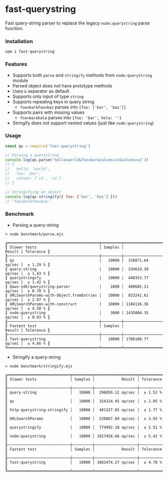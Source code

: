 # fast-querystring

Fast query-string parser to replace the legacy `node:querystring` parse function.

### Installation

```
npm i fast-querystring
```

### Features

- Supports both `parse` and `stringify` methods from `node:querystring` module
- Parsed object does not have prototype methods
- Uses `&` separator as default
- Supports only input of type `string`
- Supports repeating keys in query string
  - `foo=bar&foo=baz` parses into `{foo: ['bar', 'baz']}`
- Supports pairs with missing values
  - `foo=bar&hola` parses into `{foo: 'bar', hola: ''}`
- Stringify does not support nested values (just like `node:querystring`)

### Usage

```javascript
const qs = require('fast-querystring')

// Parsing a querystring
console.log(qs.parse('hello=world&foo=bar&values=v1&values=v2'))
// {
//   hello: 'world',
//   foo: 'bar',
//   values: ['v1', 'v2']
// }

// Stringifying an object
console.log(qs.stringify({ foo: ['bar', 'baz'] }))
// 'foo=bar&foo=baz'
```

### Benchmark

- Parsing a query-string

```
> node benchmark/parse.mjs

╔═════════════════════════════════════════╤═════════╤═══════════════════╤═══════════╗
║ Slower tests                            │ Samples │            Result │ Tolerance ║
╟─────────────────────────────────────────┼─────────┼───────────────────┼───────────╢
║ qs                                      │   10000 │  316071.64 op/sec │  ± 1.29 % ║
║ query-string                            │   10000 │  334619.39 op/sec │  ± 1.43 % ║
║ querystringify                          │   10000 │  448353.77 op/sec │  ± 1.42 % ║
║ @aws-sdk/querystring-parser             │    1000 │  480685.11 op/sec │  ± 0.78 % ║
║ URLSearchParams-with-Object.fromEntries │   10000 │  833241.61 op/sec │  ± 2.97 % ║
║ URLSearchParams-with-construct          │   10000 │ 1184116.36 op/sec │  ± 4.50 % ║
║ node:querystring                        │    3000 │ 1435004.35 op/sec │  ± 0.93 % ║
╟─────────────────────────────────────────┼─────────┼───────────────────┼───────────╢
║ Fastest test                            │ Samples │            Result │ Tolerance ║
╟─────────────────────────────────────────┼─────────┼───────────────────┼───────────╢
║ fast-querystring                        │   10000 │ 1706108.77 op/sec │  ± 4.66 % ║
╚═════════════════════════════════════════╧═════════╧═══════════════════╧═══════════╝
```

- Stringify a query-string

```
> node benchmark/stringify.mjs

╔════════════════════════════╤═════════╤═══════════════════╤═══════════╗
║ Slower tests               │ Samples │            Result │ Tolerance ║
╟────────────────────────────┼─────────┼───────────────────┼───────────╢
║ query-string               │   10000 │  290850.12 op/sec │  ± 1.52 % ║
║ qs                         │   10000 │  324324.45 op/sec │  ± 2.05 % ║
║ http-querystring-stringify │   10000 │  481327.85 op/sec │  ± 1.77 % ║
║ URLSearchParams            │   10000 │  538867.84 op/sec │  ± 3.93 % ║
║ querystringify             │   10000 │  774992.18 op/sec │  ± 2.51 % ║
║ node:querystring           │   10000 │ 1827458.66 op/sec │  ± 5.41 % ║
╟────────────────────────────┼─────────┼───────────────────┼───────────╢
║ Fastest test               │ Samples │            Result │ Tolerance ║
╟────────────────────────────┼─────────┼───────────────────┼───────────╢
║ fast-querystring           │   10000 │ 1881474.27 op/sec │  ± 4.78 % ║
╚════════════════════════════╧═════════╧═══════════════════╧═══════════╝
```
